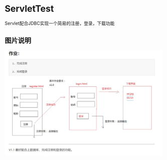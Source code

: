 # ServletTest
Servlet配合JDBC实现一个简易的注册，登录，下载功能

## 图片说明
![image](https://github.com/yangchaoy259189888/ServletTest/blob/master/%E6%8D%95%E8%8E%B7.JPG)
